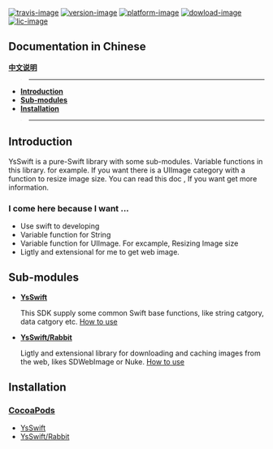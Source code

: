 [![travis-image]][travis-url]
[![version-image]][cocoaspod-url]
[![platform-image]][platform-image]
[![dowload-image]][cocoaspod-url]
[![lic-image]](LICENSE)


## Documentation in Chinese

**[中文说明](Documentation/zh_CN/Readme_CN.md)**



>---
- **[Introduction](#introduction)**
- **[Sub-modules](#Sub-modules)**
- **[Installation](#Installation)**
  
>---
## Introduction
   YsSwift is a pure-Swift library with some sub-modules. Variable functions in this library. for example. If you want there is a  UIImage category with a function to resize image size.  You can  read this doc ,  If you want get more information.
### I come here because I want ...
- Use swift to developing
- Variable function for  String
- Variable function for  UIImage. For excample, Resizing Image size 
- Ligtly and extensional for me to get web image.

## Sub-modules
- **[YsSwift](Documentation/Animal.md)**

    This SDK supply some common Swift base functions, like string catgory, data catgory etc. [How to use](Documentation/Animal.md)
- **[YsSwift/Rabbit](Documentation/Rabbit.md)**

    Ligtly and extensional library for downloading and caching images from the web, likes SDWebImage or Nuke.  [How to use](Documentation/Rabbit.md)

## Installation

### [CocoaPods](https://guides.cocoapods.org/using/using-cocoapods.html)

* [YsSwift](Documentation/Animal.md)
* [YsSwift/Rabbit](Documentation/Rabbit.md)



[iOS-url]: https://developer.apple.com/library/content/navigation/#section=Platforms&topic=iOS

[travis-url]: https://travis-ci.org/gb-6k-house/YsSwift
[lic-image]: https://img.shields.io/dub/l/vibe-d.svg
[platform-image]: https://img.shields.io/badge/platform-iOS-orange.svg
[travis-image]: https://travis-ci.org/gb-6k-house/YsSwift.svg?branch=master
[version-image]: https://img.shields.io/cocoapods/v/YsSwift.svg?style=flat
[dowload-image]: https://img.shields.io/cocoapods/dt/YsSwift.svg
[cocoaspod-url]: https://cocoapods.org/pods/YsSwift